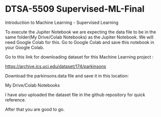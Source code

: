 # DTSA-5509 Supervised-ML-Final
Introduction to Machine Learning - Supervised Learning

To execute the Jupiter Notebook we are expecting the data file to be in the same folder(My Drive/Colab Notebooks) as the Jupiter Notebook.
We will need Google Colab for this.
Go to Google Colab and save this notebook in your Google Colab.

Go to this link for downloading dataset for this Machine Learning project :

https://archive.ics.uci.edu/dataset/174/parkinsons

Download the parkinsons.data file and save it in this location:

My Drive/Colab Notebooks

I have also uploaded the dataset file in the github repository for quick reference.

After that you are good to go.

